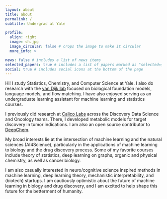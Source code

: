 ```yaml
---
layout: about
title: about
permalink: /
subtitle: Undergrad at Yale

profile:
  align: right
  image: sh.jpg
  image_circular: false # crops the image to make it circular
  more_info: >

news: false # includes a list of news items
selected_papers: true # includes a list of papers marked as "selected={true}"
social: true # includes social icons at the bottom of the page
---
```


Hi! I study Statistics, Chemistry, and Computer Science at Yale. I also do research with the [van Dijk lab](https://vandijklab.org/) focused on biological foundation models, language models, and flow matching. I have also enjoyed serving as an undergraduate learning assistant for machine learning and statistics courses.

I previously did research at [Calico Labs](https://www.calicolabs.com/) across the Discovery Data Science and Oncology teams. There, I developed metabolic models for target discovery in tumor indications.
I am also an open source contributor to [DeepChem](https://github.com/deepchem/deepchem/). 

My broad interests lie at the intersection of machine learning and the natural sciences (AI4Science), particularly in the applications of machine learning to biology and the drug discovery process. Some of my favorite courses include theory of statistics, deep learning on graphs, organic and physical chemistry, as well as cancer biology. 

I am also casually interested in neuro/cognitive science inspired methods in machine learning, deep learning theory, mechanistic interpretability, and (biotech) startups. I am cautiously optimistic about the future of machine learning in biology and drug discovery, and I am excited to help shape this future for the betterment of humanity.
